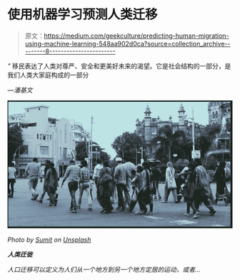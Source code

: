 # 使用机器学习预测人类迁移

> 原文：<https://medium.com/geekculture/predicting-human-migration-using-machine-learning-548aa902d0ca?source=collection_archive---------8----------------------->

*"* 移民表达了人类对尊严、安全和更美好未来的渴望。它是社会结构的一部分，是我们人类大家庭构成的一部分

*—潘基文*

*![](img/dcddbe25f954fec840d3399777592191.png)*

*Photo by [Sumit](https://unsplash.com/@5pacey?utm_source=unsplash&utm_medium=referral&utm_content=creditCopyText) on [Unsplash](https://unsplash.com/s/photos/human-migration?utm_source=unsplash&utm_medium=referral&utm_content=creditCopyText)*

***人类迁徙***

*人口迁移可以定义为人们从一个地方到另一个地方定居的运动，或者…*